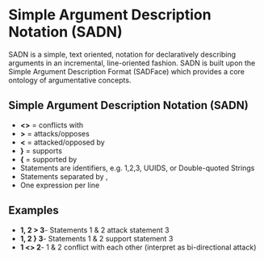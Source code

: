 # Simple Argument Description Notation (SADN) 

SADN is a simple, text oriented, notation for declaratively describing arguments in an incremental, line-oriented fashion. SADN is built upon the Simple Argument Description Format (SADFace) which provides a core ontology of argumentative concepts. 

## Simple Argument Description Notation (SADN)



- **<\>** = conflicts with
- **\>** = attacks/opposes
- **<** = attacked/opposed by
- **}** = supports
- **{** = supported by
- Statements are identifiers, e.g. 1,2,3, UUIDS, or Double-quoted Strings
- Statements separated by ,
- One expression per line

## Examples

- **1, 2 > 3**- Statements 1 & 2 attack statement 3
- **1, 2 } 3**- Statements 1 & 2 support statement 3
- **1 <> 2**- 1 & 2 conflict with each other (interpret as bi-directional attack)

